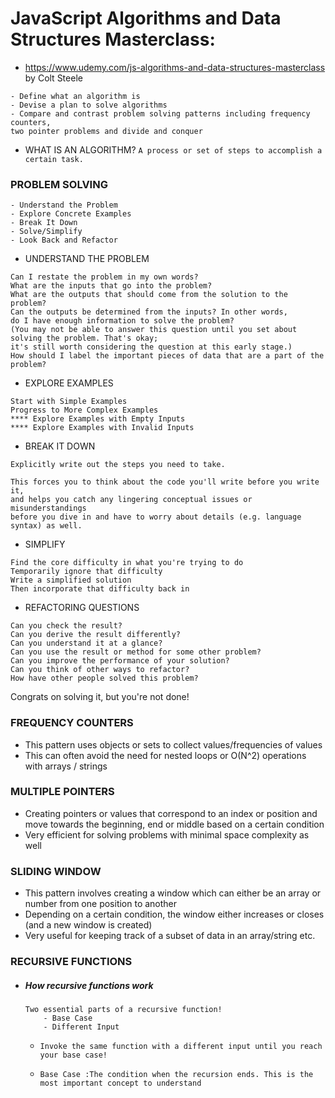 
# JavaScript Algorithms and Data Structures Masterclass: 
- https://www.udemy.com/js-algorithms-and-data-structures-masterclass by Colt Steele
```
- Define what an algorithm is
- Devise a plan to solve algorithms
- Compare and contrast problem solving patterns including frequency counters, 
two pointer problems and divide and conquer
```
- WHAT IS AN ALGORITHM?
```A process or set of steps to accomplish a certain task.```

### PROBLEM SOLVING
```
- Understand the Problem
- Explore Concrete Examples
- Break It Down
- Solve/Simplify
- Look Back and Refactor
```

- UNDERSTAND THE PROBLEM
```
Can I restate the problem in my own words?
What are the inputs that go into the problem?
What are the outputs that should come from the solution to the problem?
Can the outputs be determined from the inputs? In other words, 
do I have enough information to solve the problem? 
(You may not be able to answer this question until you set about solving the problem. That's okay; 
it's still worth considering the question at this early stage.)
How should I label the important pieces of data that are a part of the problem?
``` 
- EXPLORE EXAMPLES
```
Start with Simple Examples
Progress to More Complex Examples
**** Explore Examples with Empty Inputs
**** Explore Examples with Invalid Inputs
```
- BREAK IT DOWN
```
Explicitly write out the steps you need to take.

This forces you to think about the code you'll write before you write it, 
and helps you catch any lingering conceptual issues or misunderstandings 
before you dive in and have to worry about details (e.g. language syntax) as well.
```
- SIMPLIFY
```
Find the core difficulty in what you're trying to do
Temporarily ignore that difficulty
Write a simplified solution
Then incorporate that difficulty back in
```
- REFACTORING QUESTIONS
```
Can you check the result?
Can you derive the result differently?
Can you understand it at a glance?
Can you use the result or method for some other problem?
Can you improve the performance of your solution?
Can you think of other ways to refactor?
How have other people solved this problem?
```

Congrats on solving it, but you're not done!

### FREQUENCY COUNTERS

- This pattern uses objects or sets to collect values/frequencies of values
- This can often avoid the need for nested loops or O(N^2) operations with arrays / strings


### MULTIPLE POINTERS

- Creating pointers or values that correspond to an index or position and move towards the beginning, end or middle based on a certain condition
- Very efficient for solving problems with minimal space complexity as well

### SLIDING WINDOW


- This pattern involves creating a window which can either be an array or number from one position to another
- Depending on a certain condition, the window either increases or closes (and a new window is created)
- Very useful for keeping track of a subset of data in an array/string etc.


### RECURSIVE FUNCTIONS
- ##### How recursive functions work
    ```
    Two essential parts of a recursive function!
        - Base Case
        - Different Input
    ```
    - ```Invoke the same function with a different input until you reach your base case!```

    - ```Base Case :The condition when the recursion ends. This is the most important concept to understand```



